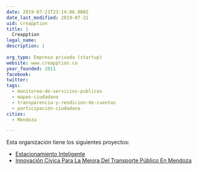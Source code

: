 ```yaml
---
date: 2019-07-21T23:14:06.000Z
date_last_modified: 2019-07-21
uid: creapption
title: |
  Creapption
legal_name: 
description: |
  
org_type: Empresa privada (startup)
website: www.creapption.co
year_founded: 2011
facebook: 
twitter: 
tags:
  - monitoreo-de-servicios-publicos
  - mapeo-ciudadano
  - transparencia-y-rendicion-de-cuentas
  - participación-ciudadana
cities: 
  - Mendoza

---
```


Esta organización tiene los siguientes proyectos:

- [Estacionamiento Inteligente](/proyectos/estacionamiento-inteligente)
- [Innovación Cívica Para La Mejora Del Transporte Público En Mendoza](/proyectos/innovacion-civica-para-la-mejora-del-transporte-publico-en-mendoza)
